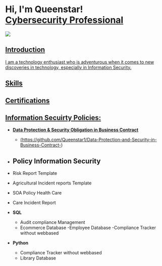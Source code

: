 <h1>Hi, I'm Queenstar! <br/><a href="https://github.com/Queenstar1"</a> Cybersecurity Professional</a></h1>
<a href="https://www.linkedin.com/in/queenstar-mante-bonsra-4a00551a4/"><img src= "https://img.shields.io/badge/-LinkedIn-0072b1?&style=for-the-badge&logo=linkedin&logoColor=white"/>

 <h2>Introduction</h2>

I am a technology enthusiast who is adventurous when it comes to new discoveries in technology, especially in Information Security.

<h2>Skills</h2>

<h2>Certifications</h2>
<div>

</div>
<h2>Information Secuirty Policies:</h2>

  - <b> Data Protection & Security Obligation in Business Contract </b>
       - (https://github.com/Queenstar1/Data-Protection-and-Security-in-Business-Contract-)
         
  - <b> Policy Information Security </b>
     -
  - Risk Report Template
  - Agricultural Incident reports Template
  - SOA Policy Health Care
  - Care Incident Report

- <b>SQL </b>
  - Audit compliance Management
  - Ecommerce Database
  -Employee Database
  -Compliance Tracker without webbased


- <b>Python</b>
  - Compliance Tracker without webbased
  - Library Database
<!--
**Queenstar1/Queenstar1** is a ✨ _special_ ✨ repository because its `README.md` (this file) appears on your GitHub profile.

Here are some ideas to get you started:

- 🔭 I’m currently working on ...
- 🌱 I’m currently learning ...
- 👯 I’m looking to collaborate on ...
- 🤔 I’m looking for help with ...
- 💬 Ask me about ...
- 📫 How to reach me: ...
- 😄 Pronouns: ...
- ⚡ Fun fact: ...
-->
